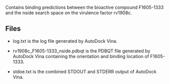Contains binding predictions between the bioactive compound F1605-1333 and the nside search space on the virulence factor rv1908c.

## Files

- log.txt is the log file generated by AutoDock Vina.

- rv1908c_F1605-1333_nside.pdbqt is the PDBQT file generated by AutoDock Vina containing the orientation and binding location of F1605-1333.

- stdoe.txt is the combined STDOUT and STDERR output of AutoDock Vina.

